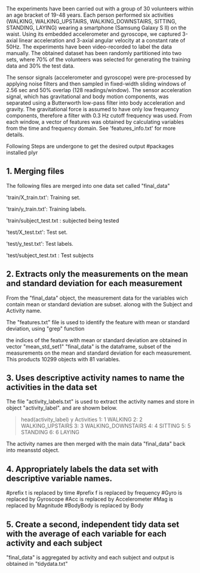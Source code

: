 The experiments have been carried out with a group of 30 volunteers within an age bracket of 19-48 years. Each person performed six activities (WALKING, WALKING_UPSTAIRS, WALKING_DOWNSTAIRS, SITTING, STANDING, LAYING) wearing a smartphone (Samsung Galaxy S II) on the waist. Using its embedded accelerometer and gyroscope, we captured 3-axial linear acceleration and 3-axial angular velocity at a constant rate of 50Hz. The experiments have been video-recorded to label the data manually. The obtained dataset has been randomly partitioned into two sets, where 70% of the volunteers was selected for generating the training data and 30% the test data. 

The sensor signals (accelerometer and gyroscope) were pre-processed by applying noise filters and then sampled in fixed-width sliding windows of 2.56 sec and 50% overlap (128 readings/window). The sensor acceleration signal, which has gravitational and body motion components, was separated using a Butterworth low-pass filter into body acceleration and gravity. The gravitational force is assumed to have only low frequency components, therefore a filter with 0.3 Hz cutoff frequency was used. From each window, a vector of features was obtained by calculating variables from the time and frequency domain. See 'features_info.txt' for more details. 

Following Steps are undergone to get the desired output
#packages installed plyr
## 1. Merging files

The following files are merged into one data set called "final_data"

'train/X_train.txt': Training set.

'train/y_train.txt': Training labels.

'train/subject_test.txt  : subjected being tested

'test/X_test.txt': Test set.

'test/y_test.txt': Test labels.

'test/subject_test.txt : Test subjects

## 2. Extracts only the measurements on the mean and standard deviation for each measurement

From the "final_data" object, the measurement data for the variables wich contain mean or standard deviation are subset.
alonog with the Subject and Activity name.

The "features.txt" file is used to identify the feature with mean or standard deviation, using "grep" function

the indices of the feature with mean or standard deviation are obtained in vector "mean_std_set1"
"final_data" is the dataframe, subset of the measurements on the mean and standard deviation for each measurement. 
This products 10299 objects with 81 variables.

## 3. Uses descriptive activity names to name the activities in the data set

The file "activity_labels.txt" is used to extract the activity names and store in object "activity_label".
and are showm below.
> head(activity_label)
     y         Activities
 1:  1            WALKING
 2:  2   WALKING_UPSTAIRS
 3:  3 WALKING_DOWNSTAIRS
 4:  4            SITTING
 5:  5           STANDING
 6:  6             LAYING

The activity names are then merged with the main data "final_data" back into meansstd object.

## 4. Appropriately labels the data set with descriptive variable names.
#prefix t is replaced by time
#prefix f is replaced by frequency
#Gyro is replaced by Gyroscope
#Acc is replaced by Accelerometer
#Mag is replaced by Magnitude
#BodyBody is replaced by Body


## 5. Create a second, independent tidy data set with the average of each variable for each activity and each subject

"final_data" is aggregated by activity and each subject and output is obtained in "tidydata.txt"
